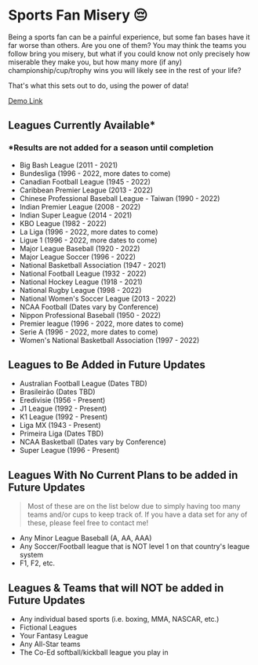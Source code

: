 # Sports Fan Misery 😔

Being a sports fan can be a painful experience, but some fan bases have it far worse than others. Are you one of them? You may think the teams you follow bring you misery, but what if you could know not only precisely how miserable they make you, but how many more (if any) championship/cup/trophy wins you will likely see in the rest of your life?

That's what this sets out to do, using the power of data!

[Demo Link](https://durhamster.github.io/Sports_Fan_Misery/)

## Leagues Currently Available\*

### \*Results are not added for a season until completion

- Big Bash League (2011 - 2021)
- Bundesliga (1996 - 2022, more dates to come)
- Canadian Football League (1945 - 2022)
- Caribbean Premier League (2013 - 2022)
- Chinese Professional Baseball League - Taiwan (1990 - 2022)
- Indian Premier League (2008 - 2022)
- Indian Super League (2014 - 2021)
- KBO League (1982 - 2022)
- La Liga (1996 - 2022, more dates to come)
- Ligue 1 (1996 - 2022, more dates to come)
- Major League Baseball (1920 - 2022)
- Major League Soccer (1996 - 2022)
- National Basketball Association (1947 - 2021)
- National Football League (1932 - 2022)
- National Hockey League (1918 - 2021)
- National Rugby League (1998 - 2022)
- National Women's Soccer League (2013 - 2022)
- NCAA Football (Dates vary by Conference)
- Nippon Professional Baseball (1950 - 2022)
- Premier league (1996 - 2022, more dates to come)
- Serie A (1996 - 2022, more dates to come)
- Women's National Basketball Association (1997 - 2022)

## Leagues to Be Added in Future Updates

- Australian Football League (Dates TBD)
- Brasileirão (Dates TBD)
- Eredivisie (1956 - Present)
- J1 League (1992 - Present)
- K1 League (1992 - Present)
- Liga MX (1943 - Present)
- Primeira Liga (Dates TBD)
- NCAA Basketball (Dates vary by Conference)
- Super League (1996 - Present)

## Leagues With No Current Plans to be added in Future Updates

> Most of these are on the list below due to simply having too many teams and/or cups to keep track of. If you have a data set for any of these, please feel free to contact me!

- Any Minor League Baseball (A, AA, AAA)
- Any Soccer/Football league that is NOT level 1 on that country's league system
- F1, F2, etc.

## Leagues & Teams that will NOT be added in Future Updates

- Any individual based sports (i.e. boxing, MMA, NASCAR, etc.)
- Fictional Leagues
- Your Fantasy League
- Any All-Star teams
- The Co-Ed softball/kickball league you play in
